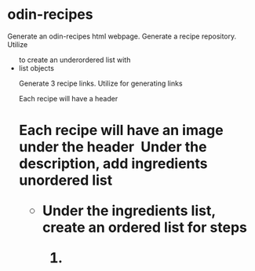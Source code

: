 # odin-recipes

Generate an odin-recipes html webpage.
Generate a recipe repository.
Utilize <ul> to create an underordered list with <li> list objects

Generate 3 recipe links.
Utilize <a> for generating links

Each recipe will have a header <h1>
Each recipe will have an image under the header <img src="">
Under the description, add ingredients unordered list <ul> <li>
Under the ingredients list, create an ordered list for steps <ol> <li>
